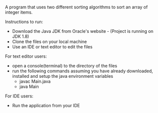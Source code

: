 A program that uses two different sorting algorithms to sort an array of integer items.

Instructions to run:

- Download the Java JDK from Oracle's website - (Project is running on JDK 1.8)
- Clone the files on your local machine
- Use an IDE or text editor to edit the files

For text editor users:
- open a console(terminal) to the directory of the files
- run the following commands assuming you have already downloaded, installed and setup the java environment variables
    - javac Main.java
    - java Main

For IDE users:
- Run the application from your IDE